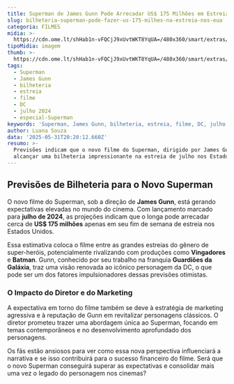 ```yaml
---
title: Superman de James Gunn Pode Arrecadar US$ 175 Milhões em Estreia nos EUA
slug: bilheteria-superman-pode-fazer-us-175-milhes-na-estreia-nos-eua
categoria: FILMES
midia: >-
  https://cdn.ome.lt/shHab1n-vFQCjJ9xUvtWKT8YqUA=/480x360/smart/extras/conteudos/superman_baxM1IK.jpg
tipoMidia: imagem
thumb: >-
  https://cdn.ome.lt/shHab1n-vFQCjJ9xUvtWKT8YqUA=/480x360/smart/extras/conteudos/superman_baxM1IK.jpg
tags:
  - Superman
  - James Gunn
  - bilheteria
  - estreia
  - filme
  - DC
  - julho 2024
  - especial-Superman
keywords: 'Superman, James Gunn, bilheteria, estreia, filme, DC, julho 2024'
author: Luana Souza
data: '2025-05-31T20:20:12.660Z'
resumo: >-
  Previsões indicam que o novo filme do Superman, dirigido por James Gunn, pode
  alcançar uma bilheteria impressionante na estreia de julho nos Estados Unidos.
---
```


## Previsões de Bilheteria para o Novo Superman

O novo filme do Superman, sob a direção de **James Gunn**, está gerando expectativas elevadas no mundo do cinema. Com lançamento marcado para **julho de 2024**, as projeções indicam que o longa pode arrecadar cerca de **US$ 175 milhões** apenas em seu fim de semana de estreia nos Estados Unidos.

Essa estimativa coloca o filme entre as grandes estreias do gênero de super-heróis, potencialmente rivalizando com produções como **Vingadores** e **Batman**. Gunn, conhecido por seu trabalho na franquia **Guardiões da Galáxia**, traz uma visão renovada ao icônico personagem da DC, o que pode ser um dos fatores impulsionadores dessas previsões otimistas.

### O Impacto do Diretor e do Marketing

A expectativa em torno do filme também se deve à estratégia de marketing agressiva e à reputação de Gunn em revitalizar personagens clássicos. O diretor prometeu trazer uma abordagem única ao Superman, focando em temas contemporâneos e no desenvolvimento aprofundado dos personagens.

Os fãs estão ansiosos para ver como essa nova perspectiva influenciará a narrativa e se isso contribuirá para o sucesso financeiro do filme. Será que o novo Superman conseguirá superar as expectativas e consolidar mais uma vez o legado do personagem nos cinemas?

